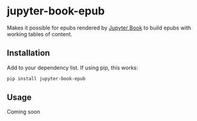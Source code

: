 # jupyter-book-epub

Makes it possible for epubs rendered by [Jupyter Book](https://jupyterbook.org/) to build epubs with working tables of content.

## Installation

Add to your dependency list. If using pip, this works:

```bash
pip install jupyter-book-epub
```

## Usage

Coming soon